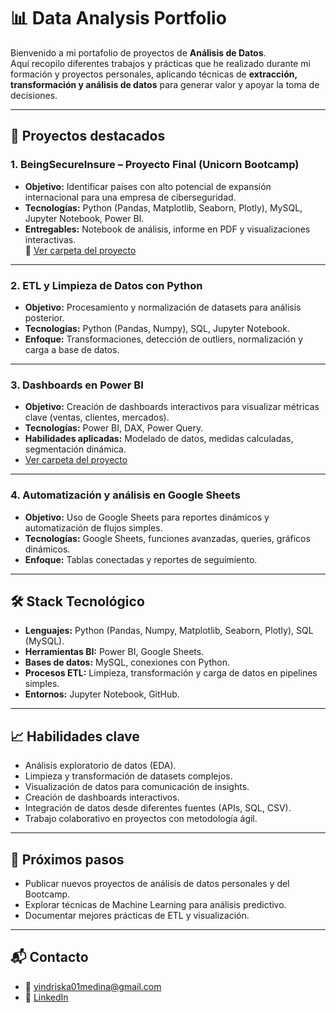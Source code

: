 # 📊 Data Analysis Portfolio

Bienvenido a mi portafolio de proyectos de **Análisis de Datos**.  
Aquí recopilo diferentes trabajos y prácticas que he realizado durante mi formación y proyectos personales, aplicando técnicas de **extracción, transformación y análisis de datos** para generar valor y apoyar la toma de decisiones.

---

## 🚀 Proyectos destacados

### 1. BeingSecureInsure – Proyecto Final (Unicorn Bootcamp)
- **Objetivo:** Identificar países con alto potencial de expansión internacional para una empresa de ciberseguridad.  
- **Tecnologías:** Python (Pandas, Matplotlib, Seaborn, Plotly), MySQL, Jupyter Notebook, Power BI.  
- **Entregables:** Notebook de análisis, informe en PDF y visualizaciones interactivas.  
🔗 [Ver carpeta del proyecto](./BeingSecureInsure)

---

### 2. ETL y Limpieza de Datos con Python
- **Objetivo:** Procesamiento y normalización de datasets para análisis posterior.  
- **Tecnologías:** Python (Pandas, Numpy), SQL, Jupyter Notebook.  
- **Enfoque:** Transformaciones, detección de outliers, normalización y carga a base de datos.

---

### 3. Dashboards en Power BI
- **Objetivo:** Creación de dashboards interactivos para visualizar métricas clave (ventas, clientes, mercados).  
- **Tecnologías:** Power BI, DAX, Power Query.  
- **Habilidades aplicadas:** Modelado de datos, medidas calculadas, segmentación dinámica.
- [Ver carpeta del proyecto](./PBI-NEXT-RIDE)

---

### 4. Automatización y análisis en Google Sheets
- **Objetivo:** Uso de Google Sheets para reportes dinámicos y automatización de flujos simples.  
- **Tecnologías:** Google Sheets, funciones avanzadas, queries, gráficos dinámicos.  
- **Enfoque:** Tablas conectadas y reportes de seguimiento.

---

## 🛠️ Stack Tecnológico

- **Lenguajes:** Python (Pandas, Numpy, Matplotlib, Seaborn, Plotly), SQL (MySQL).  
- **Herramientas BI:** Power BI, Google Sheets.  
- **Bases de datos:** MySQL, conexiones con Python.  
- **Procesos ETL:** Limpieza, transformación y carga de datos en pipelines simples.  
- **Entornos:** Jupyter Notebook, GitHub.  

---

## 📈 Habilidades clave
- Análisis exploratorio de datos (EDA).  
- Limpieza y transformación de datasets complejos.  
- Visualización de datos para comunicación de insights.  
- Creación de dashboards interactivos.  
- Integración de datos desde diferentes fuentes (APIs, SQL, CSV).  
- Trabajo colaborativo en proyectos con metodología ágil.  

---

## 📌 Próximos pasos
- Publicar nuevos proyectos de análisis de datos personales y del Bootcamp.  
- Explorar técnicas de Machine Learning para análisis predictivo.  
- Documentar mejores prácticas de ETL y visualización.  

---

## 📬 Contacto
- 📧 yindriska01medina@gmail.com
- 💼 [LinkedIn](https://www.linkedin.com/in/ydmedina/)  

